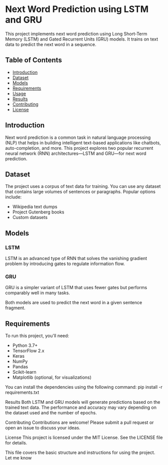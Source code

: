 # Next Word Prediction using LSTM and GRU

This project implements next word prediction using Long Short-Term Memory (LSTM) and Gated Recurrent Units (GRU) models. It trains on text data to predict the next word in a sequence.

## Table of Contents
- [Introduction](#introduction)
- [Dataset](#dataset)
- [Models](#models)
- [Requirements](#requirements)
- [Usage](#usage)
- [Results](#results)
- [Contributing](#contributing)
- [License](#license)

## Introduction

Next word prediction is a common task in natural language processing (NLP) that helps in building intelligent text-based applications like chatbots, auto-completion, and more. This project explores two popular recurrent neural network (RNN) architectures—LSTM and GRU—for next word prediction.

## Dataset

The project uses a corpus of text data for training. You can use any dataset that contains large volumes of sentences or paragraphs. Popular options include:
- Wikipedia text dumps
- Project Gutenberg books
- Custom datasets

## Models

### LSTM
LSTM is an advanced type of RNN that solves the vanishing gradient problem by introducing gates to regulate information flow.

### GRU
GRU is a simpler variant of LSTM that uses fewer gates but performs comparably well in many tasks.

Both models are used to predict the next word in a given sentence fragment.

## Requirements

To run this project, you'll need:

- Python 3.7+
- TensorFlow 2.x
- Keras
- NumPy
- Pandas
- Scikit-learn
- Matplotlib (optional, for visualizations)

You can install the dependencies using the following command:
pip install -r requirements.txt

Results
Both LSTM and GRU models will generate predictions based on the trained text data. The performance and accuracy may vary depending on the dataset used and the number of epochs.

Contributing
Contributions are welcome! Please submit a pull request or open an issue to discuss your ideas.

License
This project is licensed under the MIT License. See the LICENSE file for details.

This file covers the basic structure and instructions for using the project. Let me know